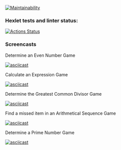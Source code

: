 [![Maintainability](https://api.codeclimate.com/v1/badges/ae6112368d077b4b698a/maintainability)](https://codeclimate.com/github/mizkuzy/frontend-project-44/maintainability)

### Hexlet tests and linter status:
[![Actions Status](https://github.com/mizkuzy/frontend-project-44/workflows/hexlet-check/badge.svg)](https://github.com/mizkuzy/frontend-project-44/actions)

### Screencasts
Determine an Even Number Game

[![asciicast](https://asciinema.org/a/566561.svg)](https://asciinema.org/a/566561)

Calculate an Expression Game

[![asciicast](https://asciinema.org/a/PGPE4EhkVlwyEg91nu8YLajMH.svg)](https://asciinema.org/a/PGPE4EhkVlwyEg91nu8YLajMH)

Determine the Greatest Common Divisor Game

[![asciicast](https://asciinema.org/a/BQL2UcpFEvL9iEiMBOPE2bDru.svg)](https://asciinema.org/a/BQL2UcpFEvL9iEiMBOPE2bDru)

Find a missed item in an Arithmetical Sequence Game

[![asciicast](https://asciinema.org/a/OtyxRJ4CDsZdJ6S2ldcG7O1Xj.svg)](https://asciinema.org/a/OtyxRJ4CDsZdJ6S2ldcG7O1Xj)

Determine a Prime Number Game

[![asciicast](https://asciinema.org/a/uLIQe6ZNIrKo4liw8SVsVk4In.svg)](https://asciinema.org/a/uLIQe6ZNIrKo4liw8SVsVk4In)